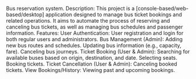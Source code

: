 Bus reservation system.
Description:
This project is a [console-based/web-based/desktop] application designed to manage bus ticket bookings and related operations. It aims to automate the process of reserving and canceling bus tickets, as well as managing bus schedules and passenger information.
Features:
User Authentication: User registration and login for both regular users and administrators.
Bus Management (Admin):
Adding new bus routes and schedules.
Updating bus information (e.g., capacity, fare).
Canceling bus journeys.
Ticket Booking (User & Admin):
Searching for available buses based on origin, destination, and date.
Selecting seats.
Booking tickets.
Ticket Cancellation (User & Admin):
Canceling booked tickets.
View Bookings/History:
Viewing past and upcoming bookings.
